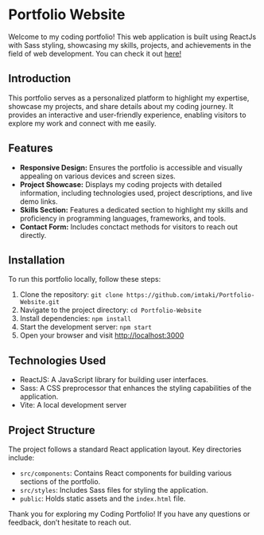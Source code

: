 # Portfolio Website
Welcome to my coding portfolio! This web application is built using ReactJs with Sass styling, showcasing my skills, projects, and achievements in the field of web development. You can check it out [here!](https://dominik-takac.vercel.app/)

## Introduction

This portfolio serves as a personalized platform to highlight my expertise, showcase my projects, and share details about my coding journey. It provides an interactive and user-friendly experience, enabling visitors to explore my work and connect with me easily.

## Features

- **Responsive Design:** Ensures the portfolio is accessible and visually appealing on various devices and screen sizes.
- **Project Showcase:** Displays my coding projects with detailed information, including technologies used, project descriptions, and live demo links.
- **Skills Section:** Features a dedicated section to highlight my skills and proficiency in programming languages, frameworks, and tools.
- **Contact Form:** Includes conctact methods for visitors to reach out directly.

## Installation

To run this portfolio locally, follow these steps:

1. Clone the repository: `git clone https://github.com/imtaki/Portfolio-Website.git`
2. Navigate to the project directory: `cd Portfolio-Website`
3. Install dependencies: `npm install`
4. Start the development server: `npm start`
5. Open your browser and visit [http://localhost:3000](http://localhost:3000)

## Technologies Used

- ReactJS: A JavaScript library for building user interfaces.
- Sass: A CSS preprocessor that enhances the styling capabilities of the application.
- Vite: A local development server

## Project Structure

The project follows a standard React application layout. Key directories include:

- `src/components`: Contains React components for building various sections of the portfolio.
- `src/styles`: Includes Sass files for styling the application.
- `public`: Holds static assets and the `index.html` file.


Thank you for exploring my Coding Portfolio! If you have any questions or feedback, don’t hesitate to reach out.

